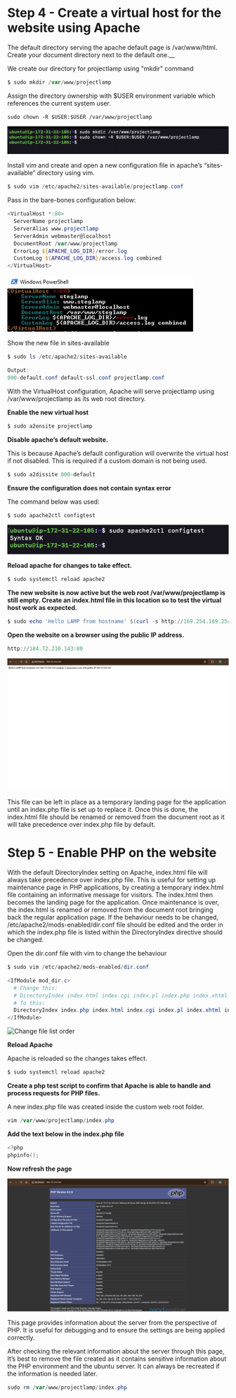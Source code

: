 # Step 4 - Create a virtual host for the website using Apache

The default directory serving the apache default page is /var/www/html. Create your document directory next to the default one.\_\_

We create our directory for projectlamp using "mkdir" command

```powershell
$ sudo mkdir /var/www/projectlamp
```

Assign the directory ownership with $USER environment variable which references the current system user.

```
sudo chown -R $USER:$USER /var/www/projectlamp
```

![image](images/create-root-directory.png)

Install vim and create and open a new configuration file in apache’s “sites-available” directory using vim.

```powershell
$ sudo vim /etc/apache2/sites-available/projectlamp.conf
```

Pass in the bare-bones configuration below:

```powershell
<VirtualHost *:80>
  ServerName projectlamp
  ServerAlias www.projectlamp
  ServerAdmin webmaster@localhost
  DocumentRoot /var/www/projectlamp
  ErrorLog ${APACHE_LOG_DIR}/error.log
  CustomLog ${APACHE_LOG_DIR}/access.log combined
</VirtualHost>
```

![image](images/virtual.jpg)

Show the new file in sites-available

```powershell
$ sudo ls /etc/apache2/sites-available
```

```powershell
Output:
000-default.conf default-ssl.conf projectlamp.conf
```

With the VirtualHost configuration, Apache will serve projectlamp using /var/www/projectlamp as its web root directory.

**Enable the new virtual host**

```powershell
$ sudo a2ensite projectlamp
```

**Disable apache’s default website.**

This is because Apache’s default configuration will overwrite the virtual host if not disabled. This is required if a custom domain is not being used.

```powershell
$ sudo a2dissite 000-default
```

**Ensure the configuration does not contain syntax error**

The command below was used:

```powershell
$ sudo apache2ctl configtest
```

![image](images/check-config-syntac.png)

**Reload apache for changes to take effect.**

```powershell
$ sudo systemctl reload apache2
```

**The new website is now active but the web root /var/www/projectlamp is still empty. Create an index.html file in this location so to test the virtual host work as expected.**

```powershell
$ sudo echo 'Hello LAMP from hostname' $(curl -s http://169.254.169.254/latest/meta-data/public-hostname) 'with public IP' $(curl -s http://169.254.169.254/latest/meta-data/public-ipv4) > /var/www/projectlamp/index.html
```

**Open the website on a browser using the public IP address.**

```powershell
http://184.72.210.143:80
```

![image](images/site-url-ip.png)

This file can be left in place as a temporary landing page for the application until an index.php file is set up to replace it. Once this is done, the index.html file should be renamed or removed from the document root as it will take precedence over index.php file by default.

# Step 5 - Enable PHP on the website

With the default DirectoryIndex setting on Apache, index.html file will always take precedence over index.php file. This is useful for setting up maintenance page in PHP applications, by creating a temporary index.html file containing an informative message for visitors. The index.html then becomes the landing page for the application. Once maintenance is over, the index.html is renamed or removed from the document root bringing back the regular application page.
If the behaviour needs to be changed, /etc/apache2/mods-enabled/dir.conf file should be edited and the order in which the index.php file is listed within the DirectoryIndex directive should be changed.

Open the dir.conf file with vim to change the behaviour

```powershell
$ sudo vim /etc/apache2/mods-enabled/dir.conf
```

```powershell
<IfModule mod_dir.c>
  # Change this:
  # DirectoryIndex index.html index.cgi index.pl index.php index.xhtml index.htm
  # To this:
  DirectoryIndex index.php index.html index.cgi index.pl index.xhtml index.htm
</IfModule>
```

![Change file list order](./images/index-php-config.png)

**Reload Apache**

Apache is reloaded so the changes takes effect.

```powershell
$ sudo systemctl reload apache2
```

**Create a php test script to confirm that Apache is able to handle and process requests for PHP files.**

A new index.php file was created inside the custom web root folder.

```powershell
vim /var/www/projectlamp/index.php
```

**Add the text below in the index.php file**

```powershell
<?php
phpinfo();
```

**Now refresh the page**

![PHP page](<images/php-page%20(2).png>)

This page provides information about the server from the perspective of PHP. It is useful for debugging and to ensure the settings are being applied correctly.

After checking the relevant information about the server through this page, It’s best to remove the file created as it contains sensitive information about the PHP environment and the ubuntu server. It can always be recreated if the information is needed later.

```powershell
sudo rm /var/www/projectlamp/index.php
```
